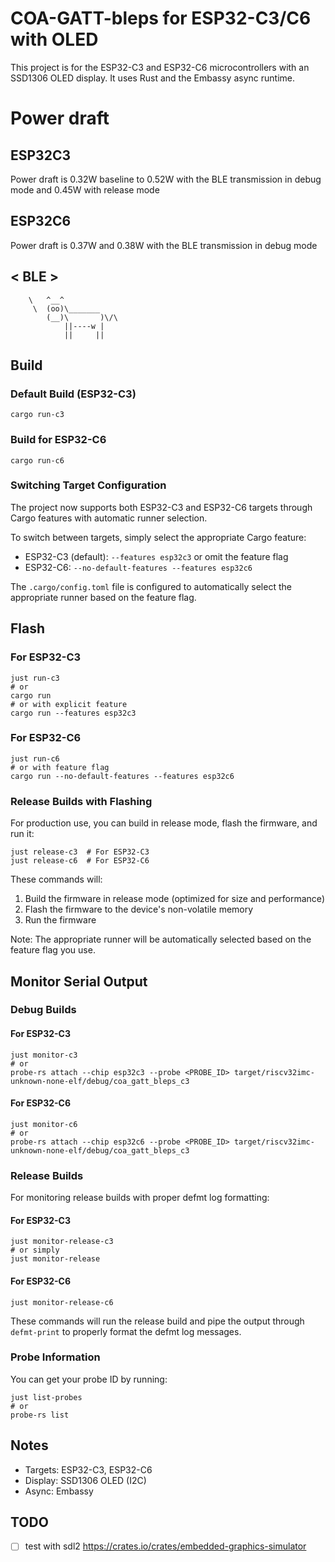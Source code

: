 # COA-GATT-bleps for ESP32-C3/C6 with OLED

This project is for the ESP32-C3 and ESP32-C6 microcontrollers with an SSD1306 OLED display. It uses Rust and the Embassy async runtime.

# Power draft 
## ESP32C3
Power draft is 0.32W baseline to 0.52W with the BLE transmission in debug mode
and 0.45W with release mode

## ESP32C6
Power draft is 0.37W and 0.38W with the BLE transmission in debug mode

< BLE >
 -----
        \   ^__^
         \  (oo)\_______
            (__)\       )\/\
                ||----w |
                ||     ||

## Build

### Default Build (ESP32-C3)

```
cargo run-c3
```

### Build for ESP32-C6

```
cargo run-c6
```

### Switching Target Configuration

The project now supports both ESP32-C3 and ESP32-C6 targets through Cargo features with automatic runner selection.

To switch between targets, simply select the appropriate Cargo feature:
   - ESP32-C3 (default): `--features esp32c3` or omit the feature flag
   - ESP32-C6: `--no-default-features --features esp32c6`

The `.cargo/config.toml` file is configured to automatically select the appropriate runner based on the feature flag.

## Flash

### For ESP32-C3

```
just run-c3
# or 
cargo run
# or with explicit feature
cargo run --features esp32c3
```

### For ESP32-C6

```
just run-c6
# or with feature flag
cargo run --no-default-features --features esp32c6
```

### Release Builds with Flashing

For production use, you can build in release mode, flash the firmware, and run it:

```
just release-c3  # For ESP32-C3
just release-c6  # For ESP32-C6
```

These commands will:
1. Build the firmware in release mode (optimized for size and performance)
2. Flash the firmware to the device's non-volatile memory
3. Run the firmware

Note: The appropriate runner will be automatically selected based on the feature flag you use.

## Monitor Serial Output

### Debug Builds

#### For ESP32-C3

```
just monitor-c3
# or 
probe-rs attach --chip esp32c3 --probe <PROBE_ID> target/riscv32imc-unknown-none-elf/debug/coa_gatt_bleps_c3
```

#### For ESP32-C6

```
just monitor-c6
# or 
probe-rs attach --chip esp32c6 --probe <PROBE_ID> target/riscv32imc-unknown-none-elf/debug/coa_gatt_bleps_c3
```

### Release Builds

For monitoring release builds with proper defmt log formatting:

#### For ESP32-C3

```
just monitor-release-c3
# or simply
just monitor-release
```

#### For ESP32-C6

```
just monitor-release-c6
```

These commands will run the release build and pipe the output through `defmt-print` to properly format the defmt log messages.

### Probe Information

You can get your probe ID by running:

```
just list-probes
# or
probe-rs list
```

## Notes
- Targets: ESP32-C3, ESP32-C6
- Display: SSD1306 OLED (I2C)
- Async: Embassy

## TODO 
- [ ] test with sdl2 https://crates.io/crates/embedded-graphics-simulator
